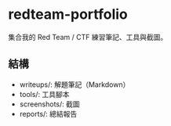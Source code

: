 # redteam-portfolio
集合我的 Red Team / CTF 練習筆記、工具與截圖。

## 結構
- writeups/: 解題筆記（Markdown）
- tools/: 工具腳本
- screenshots/: 截圖
- reports/: 總結報告
